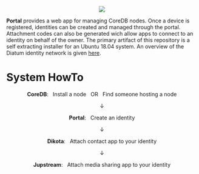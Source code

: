 
<p align="center">
  <a href="https://diatum.org">
    <img src="https://s3-us-west-2.amazonaws.com/org.diatum.public/DiatumLogo.png"/>
  </a>
</p>

<b>Portal</b> provides a web app for managing CoreDB nodes. Once a device is registered, identities can be created and managed through the portal. Attachment codes can also be generated wich allow apps to connect to an identity on behalf of the owner. The primary artifact of this repository is a self extracting installer for an Ubuntu 18.04 system. An overview of the Diatum identity network is given <a href="https://diatum.org/developers/technical-intro/">here</a>. 
 
# System HowTo
<p align="center"><b>CoreDB</b>: &nbsp Install a node &nbsp OR &nbsp Find someone hosting a node</p>
<p align="center">↓</p> 
<p align="center"><b>Portal</b>: &nbsp Create an identity</p>
<p align="center">↓</p> 
<p align="center"><b>Dikota</b>: &nbsp Attach contact app to your identity</p>
<p align="center">↓</p> 
<p align="center"><b>Jupstream</b>: &nbsp Attach media sharing app to your identity</p>
